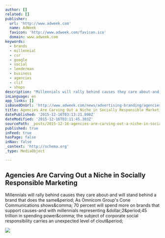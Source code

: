 ```yaml
---
author: []
related: []
publisher:
  url: 'http://www.adweek.com'
  name: AdWeek
  favicon: 'http://www.adweek.com/favicon.ico'
  domain: www.adweek.com
keywords:
  - brands
  - millennial
  - csr
  - google
  - social
  - lenderman
  - business
  - agencies
  - clif
  - shops
description: "Millennials will rally behind causes they care about-and will stand behind a brand that does the same. As Omnicom Group's Cone Communications shows, 70 percent will spend more on brands that support causes-and with millennials representing $2.45 trillion in spending power, the subject of corporate social responsibility carries an unexpected level of clout."
inLanguage: en
app_links: []
isBasedOnUrl: 'http://www.adweek.com/news/advertising-branding/agencies-are-carving-out-niche-socially-responsible-marketing-168592'
title: Agencies Are Carving Out a Niche in Socially Responsible Marketing
datePublished: '2015-12-16T03:13:21.898Z'
dateModified: '2015-12-16T03:11:45.303Z'
sourcePath: _posts/2015-12-16-agencies-are-carving-out-a-niche-in-socially-responsible-mar.md
published: true
inFeed: true
hasPage: false
inNav: false
_context: 'http://schema.org'
_type: MediaObject

---
```

<article style=""><h1>Agencies Are Carving Out a Niche in Socially Responsible Marketing</h1><p>Millennials will rally behind causes they care about-and will stand behind a brand that does the same&amp;period; As Omnicom Group's Cone Communications shows&amp;comma; 70 percent will spend more on brands that support causes-and with millennials representing &amp;dollar;2&amp;period;45 trillion in spending power&amp;comma; the subject of corporate social responsibility carries an unexpected level of clout&amp;period;</p><img src="http://www.adweek.com/files/imagecache/node-detail/news_article/tt-social-good0hed-2015.png" /></article>